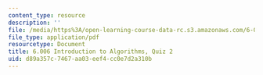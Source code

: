 ```yaml
---
content_type: resource
description: ''
file: /media/https%3A/open-learning-course-data-rc.s3.amazonaws.com/6-006-introduction-to-algorithms-spring-2020/d89a357c7467aa03eef4cc0e7d2a310b_MIT6_006S20_q2.pdf
file_type: application/pdf
resourcetype: Document
title: 6.006 Introduction to Algorithms, Quiz 2
uid: d89a357c-7467-aa03-eef4-cc0e7d2a310b
---
```

